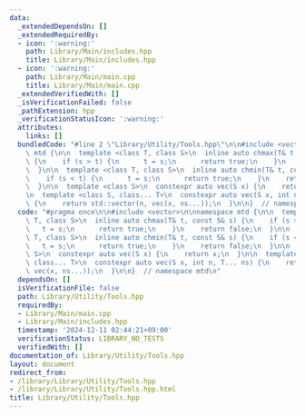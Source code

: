 ```yaml
---
data:
  _extendedDependsOn: []
  _extendedRequiredBy:
  - icon: ':warning:'
    path: Library/Main/includes.hpp
    title: Library/Main/includes.hpp
  - icon: ':warning:'
    path: Library/Main/main.cpp
    title: Library/Main/main.cpp
  _extendedVerifiedWith: []
  _isVerificationFailed: false
  _pathExtension: hpp
  _verificationStatusIcon: ':warning:'
  attributes:
    links: []
  bundledCode: "#line 2 \"Library/Utility/Tools.hpp\"\n\n#include <vector>\n\nnamespace\
    \ mtd {\n\n  template <class T, class S>\n  inline auto chmax(T& t, const S& s)\
    \ {\n    if (s > t) {\n      t = s;\n      return true;\n    }\n    return false;\n\
    \  }\n\n  template <class T, class S>\n  inline auto chmin(T& t, const S& s) {\n\
    \    if (s < t) {\n      t = s;\n      return true;\n    }\n    return false;\n\
    \  }\n\n  template <class S>\n  constexpr auto vec(S x) {\n    return x;\n  }\n\
    \n  template <class S, class... T>\n  constexpr auto vec(S x, int n, T... ns)\
    \ {\n    return std::vector(n, vec(x, ns...));\n  }\n\n}  // namespace mtd\n"
  code: "#pragma once\n\n#include <vector>\n\nnamespace mtd {\n\n  template <class\
    \ T, class S>\n  inline auto chmax(T& t, const S& s) {\n    if (s > t) {\n   \
    \   t = s;\n      return true;\n    }\n    return false;\n  }\n\n  template <class\
    \ T, class S>\n  inline auto chmin(T& t, const S& s) {\n    if (s < t) {\n   \
    \   t = s;\n      return true;\n    }\n    return false;\n  }\n\n  template <class\
    \ S>\n  constexpr auto vec(S x) {\n    return x;\n  }\n\n  template <class S,\
    \ class... T>\n  constexpr auto vec(S x, int n, T... ns) {\n    return std::vector(n,\
    \ vec(x, ns...));\n  }\n\n}  // namespace mtd\n"
  dependsOn: []
  isVerificationFile: false
  path: Library/Utility/Tools.hpp
  requiredBy:
  - Library/Main/main.cpp
  - Library/Main/includes.hpp
  timestamp: '2024-12-11 02:44:21+09:00'
  verificationStatus: LIBRARY_NO_TESTS
  verifiedWith: []
documentation_of: Library/Utility/Tools.hpp
layout: document
redirect_from:
- /library/Library/Utility/Tools.hpp
- /library/Library/Utility/Tools.hpp.html
title: Library/Utility/Tools.hpp
---
```

